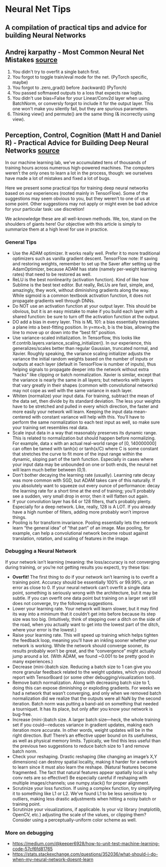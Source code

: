 # Neural Net Tips
## A compilation of practical tips and advice for building Neural Networks

## Andrej karpathy - Most Common Neural Net Mistakes [source](https://twitter.com/karpathy/status/1013244313327681536)
1. You didn't try to overfit a single batch first.
2. You forgot to toggle train/eval mode for the net. (PyTorch specific, maybe)
3. You forgot to .zero_grad() before .backward() (PyTorch)
4. You passed softmaxed outputs to a loss that expects raw logits.
5. You didn't use bias=False for your Linear/Conv2d layer when using BatchNorm, or conversly forgot to include it for the output layer. This one won't make you silently fail, but they are spurious parameters.
6. Thinking view() and permute() are the same thing (& incorrectly using view).


## Perception, Control, Cognition (Matt H and Daniel R) - Practical Advice for Building Deep Neural Networks [source](https://pcc.cs.byu.edu/2017/10/02/practical-advice-for-building-deep-neural-networks/amp/?__twitter_impression=true)

In our machine learning lab, we’ve accumulated tens of thousands of training hours across numerous high-powered machines. The computers weren’t the only ones to learn a lot in the process, though: we ourselves have made a lot of mistakes and fixed a lot of bugs.

Here we present some practical tips for training deep neural networks based on our experiences (rooted mainly in TensorFlow). Some of the suggestions may seem obvious to you, but they weren’t to one of us at some point. Other suggestions may not apply or might even be bad advice for your particular task: use discretion!

We acknowledge these are all well-known methods. We, too, stand on the shoulders of giants here! Our objective with this article is simply to summarize them at a high level for use in practice.

### General Tips
- Use the ADAM optimizer. It works really well. Prefer it to more traditional optimizers such as vanilla gradient descent. TensorFlow note: If saving and restoring weights, remember to set up the Saver after setting up the AdamOptimizer, because ADAM has state (namely per-weight learning rates) that need to be restored as well.
- ReLU is the best nonlinearity (activation function). Kind of like how Sublime is the best text editor. But really, ReLUs are fast, simple, and, amazingly, they work, without diminishing gradients along the way. While sigmoid is a common textbook activation function, it does not propagate gradients well through DNNs.
- Do NOT use an activation function at your output layer. This should be obvious, but it is an easy mistake to make if you build each layer with a shared function: be sure to turn off the activation function at the output.
- DO add a bias in every layer. This is ML 101: a bias essentially translates a plane into a best-fitting position. In y=mx+b, b is the bias, allowing the line to move up or down into the “best fit” position.
- Use variance-scaled initialization. In Tensorflow, this looks like tf.contrib.layers.variance_scaling_initializer(). In our experience, this generalizes/scales better than regular Gaussian, truncated normal, and Xavier. Roughly speaking, the variance scaling initializer adjusts the variance the initial random weights based on the number of inputs or outputs at each layer (default in TensorFlow is number of inputs), thus helping signals to propagate deeper into the network without extra “hacks” like clipping or batch normalization. Xavier is similar, except that the variance is nearly the same in all layers; but networks with layers that vary greatly in their shapes (common with convolutional networks) may not cope as well with the same variance in each layer.
- Whiten (normalize) your input data. For training, subtract the mean of the data set, then divide by its standard deviation. The less your weights have to be stretched and pulled in every which direction, the faster and more easily your network will learn. Keeping the input data mean-centered with constant variance will help with this. You’ll have to perform the same normalization to each test input as well, so make sure your training set resembles real data.
- Scale input data in a way that reasonably preserves its dynamic range. This is related to normalization but should happen before normalizing. For example, data x with an actual real-world range of [0, 140000000] can often be tamed with tanh(x) or tanh(x/C) where C is some constant that stretches the curve to fit more of the input range within the dynamic, sloping part of the tanh function. Especially in cases where your input data may be unbounded on one or both ends, the neural net will learn much better between (0,1).
- Don’t bother decaying the learning rate (usually). Learning rate decay was more common with SGD, but ADAM takes care of this naturally. If you absolutely want to squeeze out every ounce of performance: decay the learning rate for a short time at the end of training; you’ll probably see a sudden, very small drop in error, then it will flatten out again.
- If your convolution layer has 64 or 128 filters, that’s probably plenty. Especially for a deep network. Like, really, 128 is A LOT. If you already have a high number of filters, adding more probably won’t improve things.
- Pooling is for transform invariance. Pooling essentially lets the network learn “the general idea” of “that part” of an image. Max pooling, for example, can help a convolutional network become robust against translation, rotation, and scaling of features in the image.

### Debugging a Neural Network
If your network isn’t learning (meaning: the loss/accuracy is not converging during training, or you’re not getting results you expect), try these tips:

- __Overfit!__ The first thing to do if your network isn’t learning is to overfit a training point. Accuracy should be essentially 100% or 99.99%, or an error as close to 0. If your neural network can’t overfit a single data point, something is seriously wrong with the architecture, but it may be subtle. If you can overfit one data point but training on a larger set still does not converge, try the following suggestions.
- Lower your learning rate. Your network will learn slower, but it may find its way into a minimum that it couldn’t get into before because its step size was too big. (Intuitively, think of stepping over a ditch on the side of the road, when you actually want to get into the lowest part of the ditch, where your error is the lowest.)
- Raise your learning rate. This will speed up training which helps tighten the feedback loop, meaning you’ll have an inkling sooner whether your network is working. While the network should converge sooner, its results probably won’t be great, and the “convergence” might actually jump around a lot. (With ADAM, we found ~0.001 to be pretty good in many experiences.)
- Decrease (mini-)batch size. Reducing a batch size to 1 can give you more granular feedback related to the weight updates, which you should report with TensorBoard (or some other debugging/visualization tool).
- Remove batch normalization. Along with decreasing batch size to 1, doing this can expose diminishing or exploding gradients. For weeks we had a network that wasn’t converging, and only when we removed batch normalization did we realize that the outputs were all NaN by the second iteration. Batch norm was putting a band-aid on something that needed a tourniquet. It has its place, but only after you know your network is bug-free.
- Increase (mini-)batch size. A larger batch size—heck, the whole training set if you could—reduces variance in gradient updates, making each iteration more accurate. In other words, weight updates will be in the right direction. But! There’s an effective upper bound on its usefulness, as well as physical memory limits. Typically, we find this less useful than the previous two suggestions to reduce batch size to 1 and remove batch norm.
- Check your reshaping. Drastic reshaping (like changing an image’s X,Y dimensions) can destroy spatial locality, making it harder for a network to learn since it must also learn the reshape. (Natural features become fragmented. The fact that natural features appear spatially local is why conv nets are so effective!) Be especially careful if reshaping with multiple images/channels; use numpy.stack() for proper alignment.
- Scrutinize your loss function. If using a complex function, try simplifying it to something like L1 or L2. We’ve found L1 to be less sensitive to outliers, making less drastic adjustments when hitting a noisy batch or training point.
- Scrutinize your visualizations, if applicable. Is your viz library (matplotlib, OpenCV, etc.) adjusting the scale of the values, or clipping them? Consider using a perceptually-uniform color scheme as well.

### More on debugging
- https://medium.com/@keeper6928/how-to-unit-test-machine-learning-code-57cf6fd81765
- https://stats.stackexchange.com/questions/352036/what-should-i-do-when-my-neural-network-doesnt-learn
